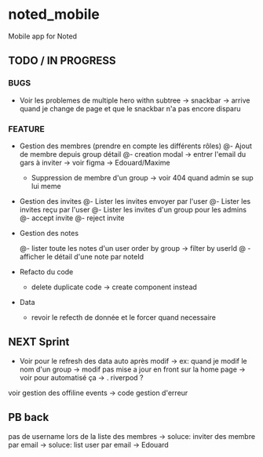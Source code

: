 # noted_mobile

Mobile app for Noted

## TODO / IN PROGRESS

### BUGS

- Voir les problemes de multiple hero withn subtree -> snackbar -> arrive quand je change de page et que le snackbar n'a pas encore disparu

### FEATURE

- Gestion des membres (prendre en compte les différents rôles)
  @- Ajout de membre depuis group détail
  @- creation modal -> entrer l'email du gars à inviter -> voir figma -> Edouard/Maxime
  <!-- - Edition membre d'un group -> changer son rôle -->
  - Suppression de membre d'un group -> voir 404 quand admin se sup lui meme
- Gestion des invites
  @- Lister les invites envoyer par l'user
  @- Lister les invites reçu par l'user
  @- Lister les invites d'un group pour les admins
  @- accept invite
  @- reject invite
- Gestion des notes

   <!-- - lister les notes au sein d'un group -> filter by group note by group ID -> maxime -->

  @- lister toute les notes d'un user order by group -> filter by userId
  @ - afficher le détail d'une note par noteId

- Refacto du code

  - delete duplicate code -> create component instead

- Data
  - revoir le refecth de donnée et le forcer quand necessaire

## NEXT Sprint

- Voir pour le refresh des data auto après modif -> ex: quand je modif le nom d'un group -> modif pas mise a jour en front sur la home page -> voir pour automatisé ça -> . riverpod ?

voir gestion des offiline events -> code gestion d'erreur

## PB back

pas de username lors de la liste des membres -> soluce:
inviter des membre par email -> soluce: list user par email -> Edouard
